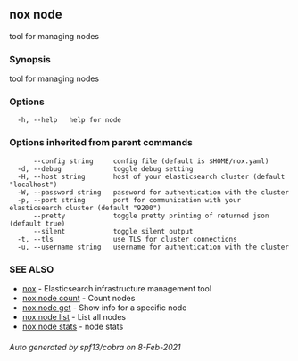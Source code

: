 ## nox node

tool for managing nodes

### Synopsis

tool for managing nodes

### Options

```
  -h, --help   help for node
```

### Options inherited from parent commands

```
      --config string     config file (default is $HOME/nox.yaml)
  -d, --debug             toggle debug setting
  -H, --host string       host of your elasticsearch cluster (default "localhost")
  -W, --password string   password for authentication with the cluster
  -p, --port string       port for communication with your elasticsearch cluster (default "9200")
      --pretty            toggle pretty printing of returned json (default true)
      --silent            toggle silent output
  -t, --tls               use TLS for cluster connections
  -u, --username string   username for authentication with the cluster
```

### SEE ALSO

* [nox](nox.md)	 - Elasticsearch infrastructure management tool
* [nox node count](nox_node_count.md)	 - Count nodes
* [nox node get](nox_node_get.md)	 - Show info for a specific node
* [nox node list](nox_node_list.md)	 - List all nodes
* [nox node stats](nox_node_stats.md)	 - node stats

###### Auto generated by spf13/cobra on 8-Feb-2021
